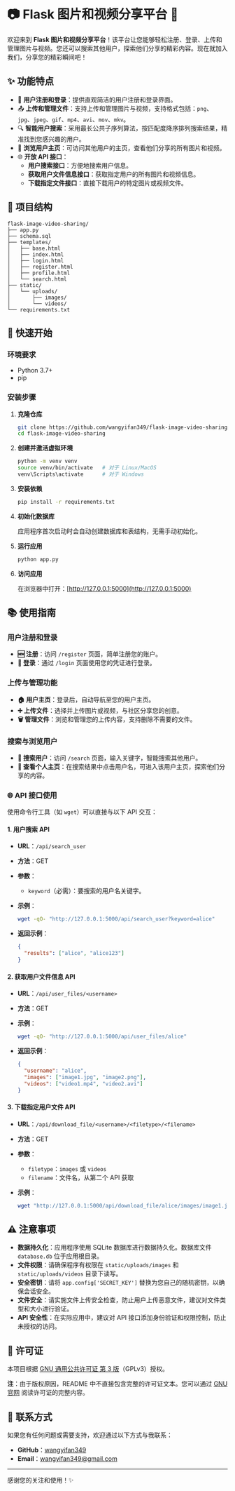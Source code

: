 # 📷 Flask 图片和视频分享平台 🎥

欢迎来到 **Flask 图片和视频分享平台**！该平台让您能够轻松注册、登录、上传和管理图片与视频。您还可以搜索其他用户，探索他们分享的精彩内容。现在就加入我们，分享您的精彩瞬间吧！

## ✨ 功能特点

- 📝 **用户注册和登录**：提供直观简洁的用户注册和登录界面。
- 📤 **上传和管理文件**：支持上传和管理图片与视频，支持格式包括：`png`、`jpg`、`jpeg`、`gif`、`mp4`、`avi`、`mov`、`mkv`。
- 🔍 **智能用户搜索**：采用最长公共子序列算法，按匹配度降序排列搜索结果，精准找到您感兴趣的用户。
- 👀 **浏览用户主页**：可访问其他用户的主页，查看他们分享的所有图片和视频。
- 🌐 **开放 API 接口**：
  - **用户搜索接口**：方便地搜索用户信息。
  - **获取用户文件信息接口**：获取指定用户的所有图片和视频信息。
  - **下载指定文件接口**：直接下载用户的特定图片或视频文件。

## 📁 项目结构

```plaintext
flask-image-video-sharing/
├── app.py
├── schema.sql
├── templates/
│   ├── base.html
│   ├── index.html
│   ├── login.html
│   ├── register.html
│   ├── profile.html
│   └── search.html
├── static/
│   └── uploads/
│       ├── images/
│       └── videos/
└── requirements.txt
```

## 🚀 快速开始

### 环境要求

- Python 3.7+
- pip

### 安装步骤

1. **克隆仓库**

   ```bash
   git clone https://github.com/wangyifan349/flask-image-video-sharing.git
   cd flask-image-video-sharing
   ```

2. **创建并激活虚拟环境**

   ```bash
   python -m venv venv
   source venv/bin/activate   # 对于 Linux/MacOS
   venv\Scripts\activate      # 对于 Windows
   ```

3. **安装依赖**

   ```bash
   pip install -r requirements.txt
   ```

4. **初始化数据库**

   应用程序首次启动时会自动创建数据库和表结构，无需手动初始化。

5. **运行应用**

   ```bash
   python app.py
   ```

6. **访问应用**

   在浏览器中打开：[http://127.0.0.1:5000](http://127.0.0.1:5000)

## 📚 使用指南

### 用户注册和登录

- **🆕 注册**：访问 `/register` 页面，简单注册您的账户。
- **🔑 登录**：通过 `/login` 页面使用您的凭证进行登录。

### 上传与管理功能

- **🏠 用户主页**：登录后，自动导航至您的用户主页。
- **➕ 上传文件**：选择并上传图片或视频，与社区分享您的创意。
- **🗑️ 管理文件**：浏览和管理您的上传内容，支持删除不需要的文件。

### 搜索与浏览用户

- **🔎 搜索用户**：访问 `/search` 页面，输入关键字，智能搜索其他用户。
- **👤 查看个人主页**：在搜索结果中点击用户名，可进入该用户主页，探索他们分享的内容。

### 🌐 API 接口使用

使用命令行工具（如 `wget`）可以直接与以下 API 交互：

#### 1. 用户搜索 API

- **URL**：`/api/search_user`
- **方法**：GET
- **参数**：
  - `keyword`（必需）：要搜索的用户名关键字。
- **示例**：

  ```bash
  wget -qO- "http://127.0.0.1:5000/api/search_user?keyword=alice"
  ```

- **返回示例**：

  ```json
  {
    "results": ["alice", "alice123"]
  }
  ```

#### 2. 获取用户文件信息 API

- **URL**：`/api/user_files/<username>`
- **方法**：GET
- **示例**：

  ```bash
  wget -qO- "http://127.0.0.1:5000/api/user_files/alice"
  ```

- **返回示例**：

  ```json
  {
    "username": "alice",
    "images": ["image1.jpg", "image2.png"],
    "videos": ["video1.mp4", "video2.avi"]
  }
  ```

#### 3. 下载指定用户文件 API

- **URL**：`/api/download_file/<username>/<filetype>/<filename>`
- **方法**：GET
- **参数**：
  - `filetype`：`images` 或 `videos`
  - `filename`：文件名，从第二个 API 获取
- **示例**：

  ```bash
  wget "http://127.0.0.1:5000/api/download_file/alice/images/image1.jpg"
  ```

## ⚠️ 注意事项

- **数据持久化**：应用程序使用 SQLite 数据库进行数据持久化。数据库文件 `database.db` 位于应用根目录。
- **文件权限**：请确保程序有权限在 `static/uploads/images` 和 `static/uploads/videos` 目录下读写。
- **安全密钥**：请将 `app.config['SECRET_KEY']` 替换为您自己的随机密钥，以确保会话安全。
- **文件安全**：请实施文件上传安全检查，防止用户上传恶意文件，建议对文件类型和大小进行验证。
- **API 安全性**：在实际应用中，建议对 API 接口添加身份验证和权限控制，防止未授权的访问。

## 📄 许可证

本项目根据 [GNU 通用公共许可证 第 3 版](https://www.gnu.org/licenses/gpl-3.0.zh-cn.html)（GPLv3）授权。

**注**：由于版权原因，README 中不直接包含完整的许可证文本。您可以通过 [GNU 官网](https://www.gnu.org/licenses/gpl-3.0.zh-cn.html) 阅读许可证的完整内容。

## 🔗 联系方式

如果您有任何问题或需要支持，欢迎通过以下方式与我联系：

- **GitHub**：[wangyifan349](https://github.com/wangyifan349)
- **Email**：wangyifan349@gmail.com

---

感谢您的关注和使用！✨
